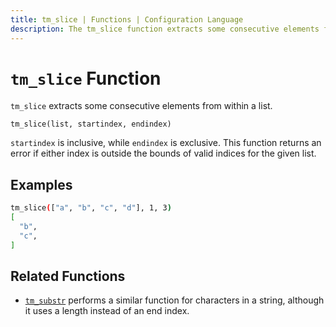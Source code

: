 ```yaml
---
title: tm_slice | Functions | Configuration Language
description: The tm_slice function extracts some consecutive elements from within a list.
---
```


# `tm_slice` Function

`tm_slice` extracts some consecutive elements from within a list.

```hcl
tm_slice(list, startindex, endindex)
```

`startindex` is inclusive, while `endindex` is exclusive. This function returns
an error if either index is outside the bounds of valid indices for the given
list.

## Examples

```sh
tm_slice(["a", "b", "c", "d"], 1, 3)
[
  "b",
  "c",
]
```

## Related Functions

* [`tm_substr`](./tm_substr.md) performs a similar function for characters in a
  string, although it uses a length instead of an end index.
